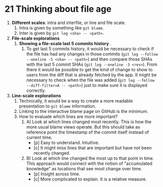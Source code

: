 # 21 Thinking about file age

1. **Different scales**: intra and interfile, or line and file scale.
   1. Intra is given by something like `git blame`.
   2. Inter is given by `git log <sha> -- <path>`.
2. **File-scale explorations**
   1. **Showing a file-scale last 5 commits history** .
      1. To get last 5 commits history, it would be necessary to check if the file has had any changes in those commits (`git log --follow --oneline -5 <sha> -- <path>`) and then compare those SHAs with the last 5 commit SHAs (`git log --oneline -3 <rev>`). From there it would be possible to get the kind of change to show to users from the diff that is already fetched by the app. It might be necessary to check when the file was added (`git log --follow --diff-filter=A -- <path>`) just to make sure it is displayed correctly.
3. **Line-scale explorations**
   1. Technically, it would be a way to create a more readable presentation to `git blame` information.
   2. Linking to the interactive blame page on GitHub is the minimum.
   3. How to evaluate which lines are more important?
      1. A) Look at which lines changed most recently. This is how the more usual blame views operate. But this should take as reference point the timestamp of the commit itself instead of current time.
         - [p] Easy to understand. Intuitive.
         - [c] It might miss lines that are important but have not been recently changed.
      2. B) Look at which line changed the most up to that point in time. This approach would connect with the notion of "accumulated knowledge" as locations that see most change over time.
         - [p] Insight across time.
         - [c] More complicated to explain. It is a relative measure.
